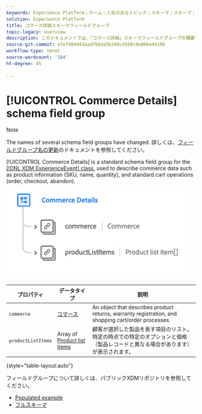 ```yaml
---
keywords: Experience Platform；ホーム；人気のあるトピック；スキーマ；スキーマ；スキーマ；XDM;ExperienceEvent；フィールド；スキーマ；スキーマ；スキーマデザイン；フィールドグループ；フィールドグループ；
solution: Experience Platform
title: コマース詳細スキーマフィールドグループ
topic-legacy: overview
description: このドキュメントでは、「コマース詳細」スキーマフィールドグループの概要を説明します。
source-git-commit: afe748d443aad7b6da5b348cd569c9e806e4419b
workflow-type: tm+mt
source-wordcount: '184'
ht-degree: 4%

---
```



# [!UICONTROL Commerce Details] schema field group

>[!NOTE]
>
>The names of several schema field groups have changed. 詳しくは、[フィールドグループ名の更新](../name-updates.md)のドキュメントを参照してください。

[!UICONTROL Commerce Details] is a standard schema field group for the [[!DNL XDM ExperienceEvent] class](../../classes/experienceevent.md), used to describe commerce data such as product information (SKU, name, quantity), and standard cart operations (order, checkout, abandon).

![](../../images/field-groups/commerce-details.png)

| プロパティ | データタイプ | 説明 |
| --- | --- | --- |
| `commerce` | [コマース](../../data-types/commerce.md) | An object that describes product returns, warranty registration, and shopping cart/order processes. |
| `productListItems` | Array of [Product list items](../../data-types/product-list-item.md) | 顧客が選択した製品を表す項目のリスト。特定の時点での特定のオプションと価格（製品レコードと異なる場合があります）が表示されます。 |

{style=&quot;table-layout:auto&quot;}

フィールドグループについて詳しくは、パブリックXDMリポジトリを参照してください。

* [Populated example](https://github.com/adobe/xdm/blob/master/components/fieldgroups/experience-event/experienceevent-commerce.example.1.json)
* [フルスキーマ](https://github.com/adobe/xdm/blob/master/components/fieldgroups/experience-event/experienceevent-commerce.schema.json)
